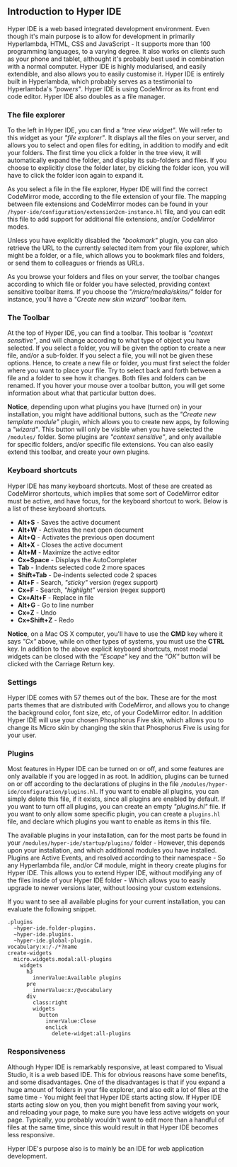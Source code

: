 ## Introduction to Hyper IDE

Hyper IDE is a web based integrated development environment. Even though it's main purpose is to allow for
development in primarily Hyperlambda, HTML, CSS and JavaScript - It supports more than 100 programming
languages, to a varying degree. It also works on clients such as your phone and tablet, althought it's
probably best used in combination with a normal computer. Hyper IDE is highly modularised, and easily
extendible, and also allows you to easily customise it. Hyper IDE is entirely built in
Hyperlambda, which probably serves as a testimonial to Hyperlambda's _"powers"_. Hyper IDE is using
CodeMirror as its front end code editor. Hyper IDE also doubles as a file manager.

### The file explorer

To the left in Hyper IDE, you can find a _"tree view widget"_. We will refer to this widget as your
_"file explorer"_. It displays all the files on your server, and allows you to select and open files
for editing, in addition to modify and edit your folders. The first time you click a folder in the tree view,
it will automatically expand the folder, and display its sub-folders and files. If you choose to explicitly
close the folder later, by clicking the folder icon, you will have to click the folder icon again to
expand it.

As you select a file in the file explorer, Hyper IDE will find the correct CodeMirror mode, according to the file
extension of your file. The mapping between file extensions and CodeMirror modes can be found
in your `/hyper-ide/configuration/extension2cm-instance.hl` file, and you can edit this file to add support for
additional file extensions, and/or CodeMirror modes.

Unless you have explicitly disabled the _"bookmark"_ plugin, you can also retrieve the URL to the currently
selected item from your file explorer, which might be a folder, or a file, which allows you to bookmark files
and folders, or send them to colleagues or friends as URLs.

As you browse your folders and files on your server, the toolbar changes according to which file or folder
you have selected, providing context sensitive toolbar items. If you choose the _"/micro/media/skins/"_ folder
for instance, you'll have a _"Create new skin wizard"_ toolbar item.

### The Toolbar

At the top of Hyper IDE, you can find a toolbar. This toolbar is _"context sensitive"_, and will change
according to what type of object you have selected. If you select a folder, you will be given the option to
create a new file, and/or a sub-folder. If you select a file, you will not be given these options. Hence,
to create a new file or folder, you must first select the folder where you want to place your file.
Try to select back and forth between a file and a folder to see how it changes. Both files and folders
can be renamed. If you hover your mouse over a toolbar button, you will get some information about what
that particular button does.

**Notice**, depending upon what plugins you have (turned on) in your installation, you might
have additional buttons, such as the _"Create new template module"_ plugin, which allows you to create
new apps, by following a _"wizard"_. This button will only be visible when you have selected the `/modules/`
folder. Some plugins are _"context sensitive"_, and only available for
specific folders, and/or specific file extensions. You can also easily extend this toolbar, and create
your own plugins.

### Keyboard shortcuts

Hyper IDE has many keyboard shortcuts. Most of these are created as CodeMirror shortcuts, which implies that
some sort of CodeMirror editor must be active, and have focus, for the keyboard shortcut to work.
Below is a list of these keyboard shortcuts.

* __Alt+S__ - Saves the active document
* __Alt+W__ - Activates the next open document
* __Alt+Q__ - Activates the previous open document
* __Alt+X__ - Closes the active document
* __Alt+M__ - Maximize the active editor
* __Cx+Space__ - Displays the AutoCompleter
* __Tab__ - Indents selected code 2 more spaces
* __Shift+Tab__ - De-indents selected code 2 spaces
* __Alt+F__ - Search, _"sticky"_ version (regex support)
* __Cx+F__ - Search, _"highlight"_ version (regex support)
* __Cx+Alt+F__ - Replace in file
* __Alt+G__ - Go to line number
* __Cx+Z__ - Undo
* __Cx+Shift+Z__ - Redo

**Notice**, on a Mac OS X computer, you'll have to use the **CMD** key where it says _"Cx"_ above, while on other
types of systems, you must use the **CTRL** key. In addition to the above explicit keyboard shortcuts, most modal widgets
can be closed with the _"Escape"_ key and the _"OK"_ button will be clicked with the Carriage Return key.

### Settings

Hyper IDE comes with 57 themes out of the box. These are for the most parts themes that are distributed with
CodeMirror, and allows you to change the background color, font size, etc, of your CodeMirror editor. In
addition Hyper IDE will use your chosen Phosphorus Five skin, which allows you to change its Micro skin
by changing the skin that Phosphorus Five is using for your user.

### Plugins

Most features in Hyper IDE can be turned on or off, and some features are only available if you are logged in
as root. In addition, plugins can be turned on or off according to the declarations of plugins in the
file `/modules/hyper-ide/configuration/plugins.hl`. If you want to enable all plugins, you can simply
delete this file, if it exists, since all plugins are enabled by default. If you want to turn off all
plugins, you can create an empty _"plugins.hl"_ file. If you want to only allow some specific plugin,
you can create a `plugins.hl` file, and declare which plugins you want to enable as items in this file.

The available plugins in your installation, can for the most parts be found in your
`/modules/hyper-ide/startup/plugins/` folder - However, this depends upon your installation, and which
additional modules you have installed. Plugins are Active Events, and resolved according to their namespace -
So any Hyperlambda file, and/or C# module, might in theory create plugins for Hyper IDE. This allows you
to extend Hyper IDE, without modifying any of the files inside of your Hyper IDE folder - Which allows
you to easily upgrade to newer versions later, without loosing your custom extensions.

If you want to see all available plugins for your current installation, you can evaluate the following snippet.

```hyperlambda-snippet
.plugins
  ~hyper-ide.folder-plugins.
  ~hyper-ide.plugins.
  ~hyper-ide.global-plugin.
vocabulary:x:/-/*?name
create-widgets
  micro.widgets.modal:all-plugins
    widgets
      h3
        innerValue:Available plugins
      pre
        innerValue:x:/@vocabulary
      div
        class:right
        widgets
          button
            innerValue:Close
            onclick
              delete-widget:all-plugins
```

### Responsiveness

Although Hyper IDE is remarkably responsive, at least compared to Visual Studio, it is a web based IDE.
This for obvious reasons have some benefits, and some disadvantages. One of the disadvantages is that if
you expand a huge amount of folders in your file explorer, and also edit a lot of files at the same time -
You might feel that Hyper IDE starts acting slow. If Hyper IDE starts acting slow on you, then you might
benefit from saving your work, and reloading your page, to make sure you have less active widgets on your
page. Typically, you probably wouldn't want to edit more than a handful of files at the same time,
since this would result in that Hyper IDE becomes less responsive.

Hyper IDE's purpose also is to mainly be an IDE for web application development.
